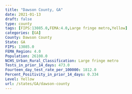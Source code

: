 ```yaml
---
title: "Dawson County, GA"
date: 2021-01-13
draft: false
type: county
tags: [FIPS:13085.0,FEMA:4.0,Large fringe metro,Yellow]
categories: [GA]
County: Dawson County
State: GA
FIPS: 13085.0
FEMA_Region: 4.0
Population: 26108.0
NCHS_Urban_Rural_Classification: Large fringe metro
Tests_in_prior_14_days: 473.0
Fourteen_day_test_rate_per_100000: 1812.0
Percent_Positivity_in_prior_14_days: 0.334
Level: Yellow
url: /states/GA/dawson-county
---
```



